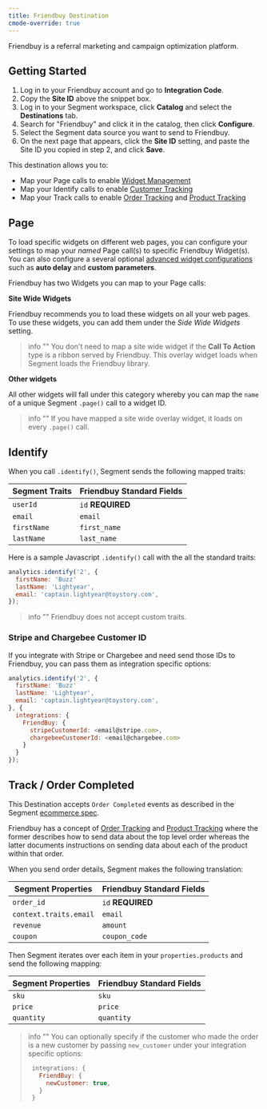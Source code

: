 ```yaml
---
title: Friendbuy Destination
cmode-override: true
---
```

Friendbuy is a referral marketing and campaign optimization platform.

## Getting Started

1. Log in to your Friendbuy account and go to **Integration Code**.
2. Copy the **Site ID** above the snippet box.
3. Log in to your Segment workspace, click **Catalog** and select the **Destinations** tab.
4. Search for "Friendbuy" and click it in the catalog, then click **Configure**.
5. Select the Segment data source you want to send to Friendbuy.
6. On the next page that appears, click the **Site ID** setting, and paste the Site ID you copied in step 2, and click **Save**.

This destination allows you to:

- Map your Page calls to enable [Widget Management](http://developers.friendbuy.com/#widget-management)
- Map your Identify calls to enable [Customer Tracking](http://developers.friendbuy.com/#customer-tracking)
- Map your Track calls to enable [Order Tracking](http://developers.friendbuy.com/#order-tracking) and [Product Tracking](http://developers.friendbuy.com/#product-tracking)


## Page

To load specific widgets on different web pages, you can configure your settings to map your _named_ Page call(s) to specific Friendbuy Widget(s). You can also configure a several optional [advanced widget configurations](http://developers.friendbuy.com/#widget-options) such as **auto delay** and **custom parameters**.


Friendbuy has two Widgets you can map to your Page calls:

**Site Wide Widgets**

Friendbuy recommends you to load these widgets on all your web pages. To use these widgets, you can add them under the *Side Wide Widgets* setting. 

> info ""
> You don't need to map a site wide widget if the **Call To Action** type is a ribbon served by Friendbuy. This overlay widget loads when Segment loads the Friendbuy library.

**Other widgets**

All other widgets will fall under this category whereby you can map the `name` of a unique Segment `.page()` call to a widget ID.

> info ""
> If you have mapped a site wide overlay widget, it loads on every `.page()` call.

## Identify

When you call `.identify()`, Segment sends the following mapped traits:

| **Segment Traits**    | **Friendbuy Standard Fields** |
| --------------------- | ----------------------------- |
| `userId`              | `id` **REQUIRED**             |
| `email`               | `email`                       |
| `firstName`           | `first_name`                  |
| `lastName`            | `last_name`                   |

Here is a sample Javascript  `.identify()` call with the all the standard traits:

```js
analytics.identify('2', {
  firstName: 'Buzz'
  lastName: 'Lightyear',
  email: 'captain.lightyear@toystory.com',
});
```

> info ""
> Friendbuy does not accept custom traits.
### Stripe and Chargebee Customer ID

If you integrate with Stripe or Chargebee and need send those IDs to Friendbuy, you can pass them as integration specific options:

```js
analytics.identify('2', {
  firstName: 'Buzz'
  lastName: 'Lightyear',
  email: 'captain.lightyear@toystory.com',
}, {
  integrations: {
    FriendBuy: {
      stripeCustomerId: <email@stripe.com>,
      chargebeeCustomerId: <email@chargebee.com>
    }
  }
});
```

## Track / Order Completed

This Destination accepts `Order Completed` events as described in the Segment [ecommerce spec](/docs/connections/spec/ecommerce/v2/#order-completed).

Friendbuy has a concept of [Order Tracking](http://developers.friendbuy.com/#order-tracking) and [Product Tracking](http://developers.friendbuy.com/#product-tracking) where the former describes how to send data about the top level order whereas the latter documents instructions on sending data about each of the product within that order.

When you send order details, Segment makes the following translation:

| **Segment Properties**    | **Friendbuy Standard Fields** |
| ------------------------- | ----------------------------- |
| `order_id`                | `id` **REQUIRED**             |
| `context.traits.email`    | `email`                       |
| `revenue`                 | `amount`                      |
| `coupon`                  | `coupon_code`                 |

Then Segment iterates over each item in your `properties.products` and send the following mapping:


| **Segment Properties**  | **Friendbuy Standard Fields** |
| ----------------------- | ----------------------------- |
| `sku`                   | `sku`                         |
| `price`                 | `price`                       |
| `quantity`              | `quantity`                    |

> info ""
> You can optionally specify if the customer who made the order is a new customer by passing `new_customer` under your integration specific options:
> ```js
>  integrations: {
>    FriendBuy: {
>      newCustomer: true,
>    }
>  }
>```
